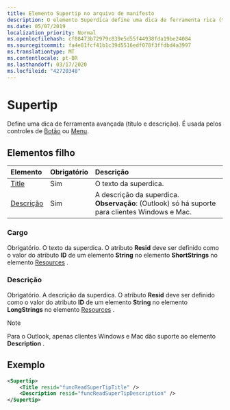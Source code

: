 ```yaml
---
title: Elemento Supertip no arquivo de manifesto
description: O elemento Superdica define uma dica de ferramenta rica (título e descrição).
ms.date: 05/07/2019
localization_priority: Normal
ms.openlocfilehash: cf88473b72979c839e5d55f44938fda19be24084
ms.sourcegitcommit: fa4e81fcf41b1c39d5516edf078f3ffdbd4a3997
ms.translationtype: MT
ms.contentlocale: pt-BR
ms.lasthandoff: 03/17/2020
ms.locfileid: "42720348"
---
```

# <a name="supertip"></a>Supertip

Define uma dica de ferramenta avançada (título e descrição). É usada pelos controles de [Botão](control.md#button-control) ou [Menu](control.md#menu-dropdown-button-controls).

## <a name="child-elements"></a>Elementos filho

|  Elemento |  Obrigatório  |  Descrição  |
|:-----|:-----|:-----|
| [Title](#title) | Sim | O texto da superdica. |
| [Descrição](#description) | Sim | A descrição da superdica.<br>**Observação**: (Outlook) só há suporte para clientes Windows e Mac. |

### <a name="title"></a>Cargo

Obrigatório. O texto da superdica. O atributo **Resid** deve ser definido como o valor do atributo **ID** de um elemento **String** no elemento **ShortStrings** no elemento [Resources](resources.md) .

### <a name="description"></a>Descrição

Obrigatório. A descrição da superdica. O atributo **Resid** deve ser definido como o valor do atributo **ID** de um elemento **String** no elemento **LongStrings** no elemento [Resources](resources.md) .

> [!NOTE]
> Para o Outlook, apenas clientes Windows e Mac dão suporte ao elemento **Description** .

## <a name="example"></a>Exemplo

```xml
<Supertip>
    <Title resid="funcReadSuperTipTitle" />
    <Description resid="funcReadSuperTipDescription" />
</Supertip>
```
